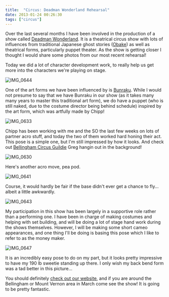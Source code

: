 ```yaml
---
title:  "Circus: Deadman Wonderland Rehearsal"
date: 2013-01-24 00:26:30
tags: ["circus"]
---
```

Over the last several months I have been involved in the production of a show called [Deadman Wonderland](http://www.deadmanwonderlandcircus.com/). It is a theatrical circus show with lots of influences from traditional Japanese ghost stories ([Obake](http://www.obakemono.com/)) as well as theatrical forms, particularly puppet theater. As the show is getting closer I thought I would share some photos from our most recent rehearsal!

Today we did a lot of character development work, to really  help us get more into the characters we're playing on stage.

![IMG_0644](/uploads/2013/01/IMG_0644.jpg)

One of the art forms we have been influenced by is [Bunraku](http://www2.ntj.jac.go.jp/unesco/bunraku/en/contents/whats/index.html). While I would not presume to say that we have Bunraku in our show (as it takes many many years to master this traditional art form), we do have a puppet (who is still naked, due to the costume director being behind schedule) inspired by the art form, which was artfully made by Chipp!

![IMG_0633](/uploads/2013/01/IMG_0633.jpg)

Chipp has been working with me and the SO the last few weeks on lots of partner acro stuff, and today the two of them worked hard honing their act. This pose is a simple one, but I'm still impressed by how it looks. And check out [Bellingham Circus Guildie](http://bellinghamcircusguild.com) Greg hangin out in the background!

![IMG_0630](/uploads/2013/01/IMG_0630.jpg)

Here's another acro move, pea pod.

![IMG_0641](/uploads/2013/01/IMG_0641.jpg)

Course, it would hardly be fair if the base didn't ever get a chance to fly... albeit a little awkwardly.

![IMG_0643](/uploads/2013/01/IMG_0643.jpg)

My participation in this show has been largely in a supportive role rather than a performing one. I have been in charge of making costumes and helping with set building, and will be doing a lot of stage hand work during the shows themselves. However, I will be making some short cameo appearances, and one thing I'll be doing is basing this pose which I like to refer to as the money maker.

![IMG_0647](/uploads/2013/01/IMG_0647.jpg)

It is an incredibly easy pose to do on my part, but it looks pretty impressive to have my 190 lb sweetie standing up there. I only wish my back bend form was a tad better in this picture...

You should definitely [check out our website](http://www.deadmanwonderlandcircus.com/), and if you are around the Bellingham or Mount Vernon area in March come see the show! It is going to be pretty fantastic.
